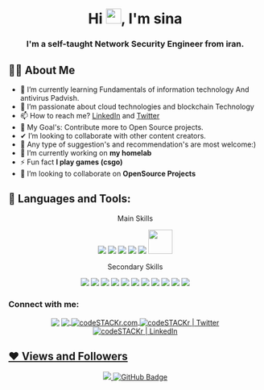 <h1 align="center">Hi <img src="https://raw.githubusercontent.com/MartinHeinz/MartinHeinz/master/wave.gif" width="30px">, I'm sina</h1>
<h3 align="center">I'm a self-taught Network Security Engineer from iran.</h3>

## 🙋‍♂️ About Me

- 🌱 I’m currently learning Fundamentals of information technology And antivirus Padvish.
- 👀 I’m passionate about cloud technologies and blockchain Technology
- 📫 How to reach me? [LinkedIn](https://www.linkedin.com/in/sina-salimipour-577030216/) and [Twitter](https://twitter.com/sinasalimipour)
- 🥅 My Goal's: Contribute more to Open Source projects.
- ✔ I’m looking to collaborate with other content creators.
- 🧿 Any type of suggestion's and recommendation's are most welcome:)
- 🔭 I’m currently working on **my homelab**
- ⚡ Fun fact **I play games (csgo)**
- 👯 I’m looking to collaborate on **OpenSource Projects**

## 🚀 Languages and Tools:
<p align="center">Main Skills</p>
<p align="center">
    <img src="https://img.icons8.com/color/48/000000/python.png"/> </a> 
    <img src="https://img.icons8.com/color/48/000000/linux--v1.png"/>
    <img src="https://img.icons8.com/plasticine/48/000000/kali-linux.png"/>
    <img src="https://img.icons8.com/color/48/000000/debian.png"/>
    <img src="https://img.icons8.com/plasticine/48/000000/bash.png"/>
    <img src="https://upload.wikimedia.org/wikipedia/commons/0/08/Cisco_logo_blue_2016.svg" width="48px">
</p>
<p align="center">Secondary Skills</p>
<p align="center">
    <img src="https://img.icons8.com/color/48/000000/git.png"/> </a>
    <img src="https://img.icons8.com/color/48/000000/javascript--v1.png"/>
    <img src="https://img.icons8.com/color/48/000000/docker.png"/>
    <img src="https://img.icons8.com/color/48/000000/html-5.png"/> </a> 
    <img src="https://img.icons8.com/color/48/000000/css3.png"/> </a> 
    <img src="https://img.icons8.com/color/48/000000/ms-word.png"/>
    <img src="https://img.icons8.com/color/48/000000/ms-powerpoint--v1.png"/>
    <img src="https://img.icons8.com/color/48/000000/ms-excel.png"/>
    <img src="https://img.icons8.com/color/48/000000/adobe-after-effects--v2.png"/>
    <img src="https://img.icons8.com/color/48/000000/adobe-photoshop--v2.png"/>
    <img src="https://img.icons8.com/color/48/000000/adobe-premiere-pro--v2.png"/>
</p>



### Connect with me:
<p align="center">
<a href="mailto:sinasalimipour@hotmail.com"><img align="center"  src="https://img.icons8.com/fluent/90/000000/send-mass-email.png"/></a>
<a href="https://t.me/SINAGUN"><img align="center" src="https://img.icons8.com/cute-clipart/90/000000/telegram-app.png"/>
<a href = "https://sinagun.github.io/webpage-sinaonly-mywebsite-0.4/"><img align="center" alt="codeSTACKr.com"  src="https://img.icons8.com/dusk/96/000000/domain.png" />
<a href = "https://twitter.com/sinasalimipour"><img align="center" alt="codeSTACKr | Twitter"  src="https://img.icons8.com/color/96/000000/twitter--v2.png" />
<a href = "https://www.linkedin.com/in/sina-salimipour-577030216/"><img align="center" alt="codeSTACKr | LinkedIn" src="https://img.icons8.com/dusk/96/000000/linkedin.png"/>
</p>


## ❤ Views and Followers
<div align="center">
<a href="https://github.com/Meghna-DAS/github-profile-views-counter">
<img src="https://komarev.com/ghpvc/?username=sinagun">
</a>
<a href="https://github.com/sinagun?tab=followers"><img src="https://img.shields.io/github/followers/sinagun?label=Followers&style=social" alt="GitHub Badge"></a>
</div>
